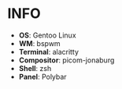 # INFO

- **OS**: Gentoo Linux
- **WM**: bspwm
- **Terminal**: alacritty
- **Compositor**: picom-jonaburg
- **Shell**: zsh
- **Panel**: Polybar






